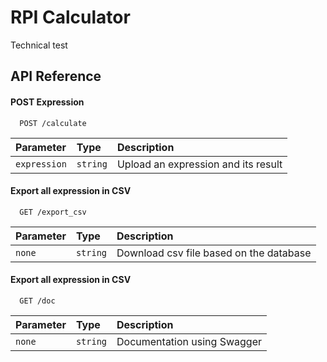 
# RPI Calculator

Technical test

## API Reference

#### POST Expression 

```http
  POST /calculate
```

| Parameter | Type     | Description                |
| :-------- | :------- | :------------------------- |
| `expression` | `string` | Upload an expression and its result |

#### Export all expression in CSV
```http
  GET /export_csv
```

| Parameter | Type     | Description                |
| :-------- | :------- | :------------------------- |
| `none` | `string` | Download csv file based on the database|


#### Export all expression in CSV
```http
  GET /doc
```

| Parameter | Type     | Description                |
| :-------- | :------- | :------------------------- |
| `none` | `string` | Documentation using Swagger|
